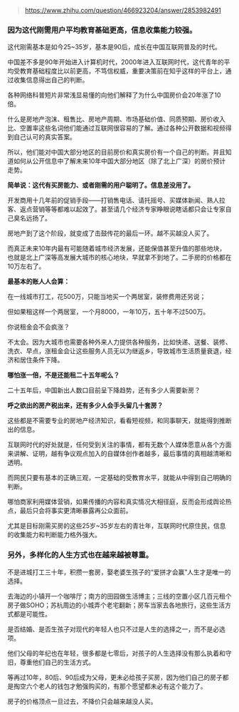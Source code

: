 > https://www.zhihu.com/question/466923204/answer/2853982491





### 因为这代刚需用户平均教育基础更高，信息收集能力较强。

这代刚需基本是如今25~35岁，基本是90后，成长在中国互联网普及的时代。

中国差不多是90年开始进入计算机时代，2000年进入互联网时代，这代青年的平均受教育基础程度比以前更高，不笃信权威，重要决策前在知乎这样的平台上，通过收集信息得出自己的判断。

各种网络科普短片非常浅显易懂的向他们解释了为什么中国房价会20年涨了10倍。

什么是房地产泡沫、租售比、房地产周期、市场基础价值、同质预期、房价收入比、空置率这些名词他们能通过互联网很容易的了解。通过各种公开数据和视频得到自己认可的真实答案。

所以，他们能对中国大部分地区的目前房价和真实房价有一个自己的判断。并且知道如何从公开信息中了解未来10年中国大部分地区（除了北上广深）的房价预计走势。

**简单说：这代有买房能力、或者刚需的用户聪明了。信息差没用了。**

开发商用十几年前的促销手段——打销售电话、请托摇号、买媒体新闻、熟人拉客、返点营销等等都难以起效了。甚至请几个经济专家睁眼说瞎话都只会让专家自己臭名远扬了。

房地产到了这个阶段，就变成了击鼓传花的最后一环。越不买越没人买了。

而真正未来10年内最有可能随着城市经济发展，还能保值甚至升值的那些地块，也就是北上广深等高发展大城市的核心地块，早就拿不到地了。二手房的价格都在10万左右了。

**最基本的账人人会算：**

在一线城市打工，花500万，只能当地买一个两居室，装修费用还另说；

但如果租这样一个两居室，一个月8000，一年10万，五十年不过500万。

你说租金会不会疯涨？

不太会。因为大城市也需要各种外来人力提供各种服务，比如快递、送餐、装修、洗衣、早点，涨租金会让这些服务人员无以为继返乡，导致城市生活质量衰退，经济和居住条件下降。

**哪怕涨一倍，不是还能租二十五年呢么？**

二十五年后，中国新出人数口目前呈下降趋势，还有多少人需要新房？

**呼之欲出的房产税出来，还有多少人会手头留几十套房？**

这些都是不需要专业的房地产经济知识，看看短视频，和同事聊天，就能得到推断出的信息。

互联网时代的好处就是，任何受到关注的事情，都有无数个人媒体愿意从各个方面来讲解、证明，越有争议观点加入的自媒体创作者越多，最后事情的真相越清晰和透明。

而网民只要有基本的正确三观，一定基础的受教育水平，就能从中得到自己明确的判断。

哪怕商家利用媒体营销，如果传播的内容和真实情况大相径庭，反而会形成舆论热点，最后只会将事实更清晰暴露再公众面前。

尤其是目标刚需买房的这些25岁~35岁左右的青壮年，互联网时代原住民，信息的收集能力和判断能力格外强大。

### **另外，多样化的人生方式也在越来越被尊重。**

不是进城打工三十年，积攒一套房，娶老婆生孩子的“爱拼才会赢”人生才是唯一的选择。

去海边的小镇开一个咖啡厅；南方的田园做生活博主；三线的空置小区几百元租个房子做SOHO；苏杭周边的小城弄个老宅翻新；房车当家去各地旅行，这些生活方式都是可能性。

是否结婚、是否生孩子对现代的年轻人也只不过是人生的选择之一，而不是必选项。

他们父母的年纪也在年轻，很多都是七零后，对孩子的人生选择没有那么执着和守旧，尊重他们自己的生活方式。

等再过10年，80后、90后成为父母，更未必给孩子买房，因为他们自己的房子都是掏空六个老人的钱包才勉强购买的，有那个愿望都未必有这个能力了。

房子的价格顶点一旦过去，不降价只会越来越没人买。




